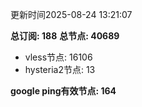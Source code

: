 更新时间2025-08-24 13:21:07

**总订阅: 188**
**总节点: 40689**
- vless节点: 16106
- hysteria2节点: 13

**google ping有效节点: 164**
